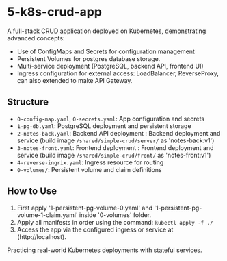 # 5-k8s-crud-app

A full-stack CRUD application deployed on Kubernetes, demonstrating advanced concepts:

- Use of ConfigMaps and Secrets for configuration management
- Persistent Volumes for postgres database storage.
- Multi-service deployment (PostgreSQL, backend API, frontend UI)
- Ingress configuration for external access: LoadBalancer, ReverseProxy, can also extended to make API Gateway.

## Structure
- `0-config-map.yaml`, `0-secrets.yaml`: App configuration and secrets
- `1-pg-db.yaml`: PostgreSQL deployment and persistent storage
- `2-notes-back.yaml`: Backend API deployment : Backend deployment and service (build image `/shared/simple-crud/server/` as 'notes-back:v1')
- `3-notes-front.yaml`: Frontend deployment : Frontend deployment and service (build image `/shared/simple-crud/front/` as 'notes-front:v1')
- `4-reverse-ingrix.yaml`: Ingress resource for routing
- `0-volumes/`: Persistent volume and claim definitions

## How to Use
1. First apply '1-persistent-pg-volume-0.yaml' and '1-persistent-pg-volume-1-claim.yaml' inside '0-volumes' folder.
1. Apply all manifests in order using the command: `kubectl apply -f ./`
2. Access the app via the configured ingress or service at (http://localhost).

Practicing real-world Kubernetes deployments with stateful services.